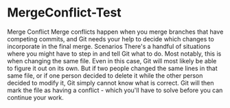 # MergeConflict-Test
Merge Conflict Merge conflicts happen when you merge branches that have competing commits, and Git needs your help to decide which changes to incorporate in the final merge.  Scenarios There's a handful of situations where you might have to step in and tell Git what to do. Most notably, this is when changing the same file. Even in this case, Git will most likely be able to figure it out on its own. But if two people changed the same lines in that same file, or if one person decided to delete it while the other person decided to modify it, Git simply cannot know what is correct. Git will then mark the file as having a conflict - which you'll have to solve before you can continue your work.
